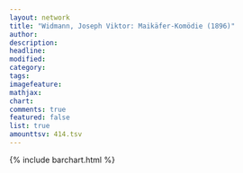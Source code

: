 ```yaml
---
layout: network
title: "Widmann, Joseph Viktor: Maikäfer-Komödie (1896)"
author:
description:
headline:
modified:
category:
tags:
imagefeature: 
mathjax: 
chart: 
comments: true
featured: false
list: true
amounttsv: 414.tsv
---
```

{% include barchart.html %}
